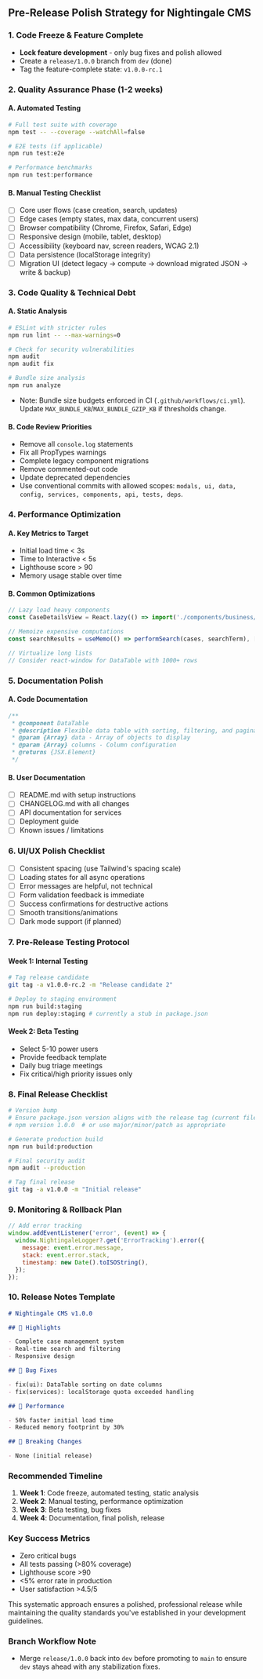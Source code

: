 ## Pre-Release Polish Strategy for Nightingale CMS

### 1. **Code Freeze & Feature Complete**

- **Lock feature development** - only bug fixes and polish allowed
- Create a `release/1.0.0` branch from `dev` (done)
- Tag the feature-complete state: `v1.0.0-rc.1`

### 2. **Quality Assurance Phase** (1-2 weeks)

#### A. Automated Testing

```bash
# Full test suite with coverage
npm test -- --coverage --watchAll=false

# E2E tests (if applicable)
npm run test:e2e

# Performance benchmarks
npm run test:performance
```

#### B. Manual Testing Checklist

- [ ] Core user flows (case creation, search, updates)
- [ ] Edge cases (empty states, max data, concurrent users)
- [ ] Browser compatibility (Chrome, Firefox, Safari, Edge)
- [ ] Responsive design (mobile, tablet, desktop)
- [ ] Accessibility (keyboard nav, screen readers, WCAG 2.1)
- [ ] Data persistence (localStorage integrity)
- [ ] Migration UI (detect legacy → compute → download migrated JSON → write & backup)

### 3. **Code Quality & Technical Debt**

#### A. Static Analysis

```bash
# ESLint with stricter rules
npm run lint -- --max-warnings=0

# Check for security vulnerabilities
npm audit
npm audit fix

# Bundle size analysis
npm run analyze
```

- Note: Bundle size budgets enforced in CI (`.github/workflows/ci.yml`). Update
  `MAX_BUNDLE_KB`/`MAX_BUNDLE_GZIP_KB` if thresholds change.

#### B. Code Review Priorities

- Remove all `console.log` statements
- Fix all PropTypes warnings
- Complete legacy component migrations
- Remove commented-out code
- Update deprecated dependencies
- Use conventional commits with allowed scopes:
  `modals, ui, data, config, services, components, api, tests, deps`.

### 4. **Performance Optimization**

#### A. Key Metrics to Target

- Initial load time < 3s
- Time to Interactive < 5s
- Lighthouse score > 90
- Memory usage stable over time

#### B. Common Optimizations

```javascript
// Lazy load heavy components
const CaseDetailsView = React.lazy(() => import('./components/business/CaseDetailsView'));

// Memoize expensive computations
const searchResults = useMemo(() => performSearch(cases, searchTerm), [cases, searchTerm]);

// Virtualize long lists
// Consider react-window for DataTable with 1000+ rows
```

### 5. **Documentation Polish**

#### A. Code Documentation

```javascript
/**
 * @component DataTable
 * @description Flexible data table with sorting, filtering, and pagination
 * @param {Array} data - Array of objects to display
 * @param {Array} columns - Column configuration
 * @returns {JSX.Element}
 */
```

#### B. User Documentation

- [ ] README.md with setup instructions
- [ ] CHANGELOG.md with all changes
- [ ] API documentation for services
- [ ] Deployment guide
- [ ] Known issues / limitations

### 6. **UI/UX Polish Checklist**

- [ ] Consistent spacing (use Tailwind's spacing scale)
- [ ] Loading states for all async operations
- [ ] Error messages are helpful, not technical
- [ ] Form validation feedback is immediate
- [ ] Success confirmations for destructive actions
- [ ] Smooth transitions/animations
- [ ] Dark mode support (if planned)

### 7. **Pre-Release Testing Protocol**

#### Week 1: Internal Testing

```bash
# Tag release candidate
git tag -a v1.0.0-rc.2 -m "Release candidate 2"

# Deploy to staging environment
npm run build:staging
npm run deploy:staging # currently a stub in package.json
```

#### Week 2: Beta Testing

- Select 5-10 power users
- Provide feedback template
- Daily bug triage meetings
- Fix critical/high priority issues only

### 8. **Final Release Checklist**

```bash
# Version bump
# Ensure package.json version aligns with the release tag (current file shows 2.0.0). Adjust if needed:
# npm version 1.0.0  # or use major/minor/patch as appropriate

# Generate production build
npm run build:production

# Final security audit
npm audit --production

# Tag final release
git tag -a v1.0.0 -m "Initial release"
```

### 9. **Monitoring & Rollback Plan**

```javascript
// Add error tracking
window.addEventListener('error', (event) => {
  window.NightingaleLogger?.get('ErrorTracking').error({
    message: event.error.message,
    stack: event.error.stack,
    timestamp: new Date().toISOString(),
  });
});
```

### 10. **Release Notes Template**

```markdown
# Nightingale CMS v1.0.0

## 🎉 Highlights

- Complete case management system
- Real-time search and filtering
- Responsive design

## 🐛 Bug Fixes

- fix(ui): DataTable sorting on date columns
- fix(services): localStorage quota exceeded handling

## 🚀 Performance

- 50% faster initial load time
- Reduced memory footprint by 30%

## 📝 Breaking Changes

- None (initial release)
```

### Recommended Timeline

1. **Week 1**: Code freeze, automated testing, static analysis
2. **Week 2**: Manual testing, performance optimization
3. **Week 3**: Beta testing, bug fixes
4. **Week 4**: Documentation, final polish, release

### Key Success Metrics

- Zero critical bugs
- All tests passing (>80% coverage)
- Lighthouse score >90
- <5% error rate in production
- User satisfaction >4.5/5

This systematic approach ensures a polished, professional release while maintaining the quality
standards you've established in your development guidelines.

### Branch Workflow Note

- Merge `release/1.0.0` back into `dev` before promoting to `main` to ensure `dev` stays ahead with
  any stabilization fixes.
